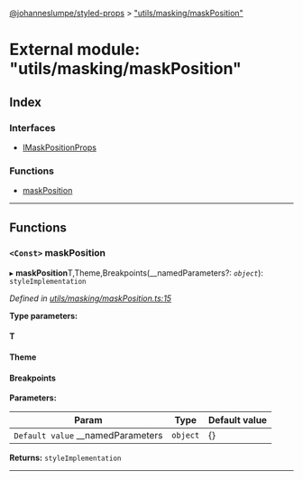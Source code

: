 [@johanneslumpe/styled-props](../README.md) > ["utils/masking/maskPosition"](../modules/_utils_masking_maskposition_.md)

# External module: "utils/masking/maskPosition"

## Index

### Interfaces

* [IMaskPositionProps](../interfaces/_utils_masking_maskposition_.imaskpositionprops.md)

### Functions

* [maskPosition](_utils_masking_maskposition_.md#maskposition)

---

## Functions

<a id="maskposition"></a>

### `<Const>` maskPosition

▸ **maskPosition**T,Theme,Breakpoints(__namedParameters?: *`object`*): `styleImplementation`

*Defined in [utils/masking/maskPosition.ts:15](https://github.com/johanneslumpe/styled-props/blob/3abf398/src/utils/masking/maskPosition.ts#L15)*

**Type parameters:**

#### T 
#### Theme 
#### Breakpoints 
**Parameters:**

| Param | Type | Default value |
| ------ | ------ | ------ |
| `Default value` __namedParameters | `object` |  {} |

**Returns:** `styleImplementation`

___

